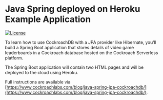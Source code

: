 # Java Spring deployed on Heroku Example Application

[![License](https://img.shields.io/badge/License-Apache_2.0-blue.svg)](https://opensource.org/licenses/Apache-2.0)

To learn how to use CockroachDB with a JPA provider like Hibernate, you’ll build a Spring Boot application that stores details of video game leaderboards in a Cockroach database hosted on the Cockroach Serverless platform. 

The Spring Boot application will contain two HTML pages and will be deployed to the cloud using Heroku.

Full instructions are available via [https://www.cockroachlabs.com/blog/java-spring-jpa-cockroachdb/](https://www.cockroachlabs.com/blog/java-spring-jpa-cockroachdb/).
